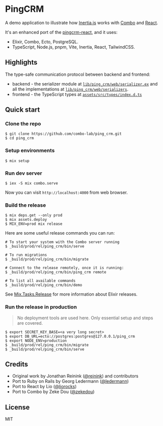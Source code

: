 # PingCRM

A demo application to illustrate how [Inertia.js](https://inertiajs.com/) works with [Combo](https://github.com/combo-lab/combo) and [React](https://react.dev/).

It's an enhanced port of the [pingcrm-react](https://github.com/liorocks/pingcrm-react), and it uses:

- Elixir, Combo, Ecto, PostgreSQL.
- TypeScript, Node.js, pnpm, Vite, Inertia, React, TailwindCSS.

## Highlights

The type-safe communication protocol between backend and frontend:

- backend - the serializer module at [`lib/ping_crm/web/serializer.ex`](lib/ping_crm/web/serializer.ex) and all the implementations at [`lib/ping_crm/web/serializers`](lib/ping_crm/web/serializers).
- frontend - the TypeScript types at [`assets/src/types/index.d.ts`](assets/src/types/index.d.ts)

## Quick start

### Clone the repo

```
$ git clone https://github.com/combo-lab/ping_crm.git
$ cd ping_crm
```

### Setup environments

```
$ mix setup
```

### Run dev server

```
$ iex -S mix combo.serve
```

Now you can visit `http://localhost:4000` from web browser.

### Build the release

```
$ mix deps.get --only prod
$ mix assets.deploy
$ MIX_ENV=prod mix release
```

Here are some useful release commands you can run:

```
# To start your system with the Combo server running
$ _build/prod/rel/ping_crm/bin/serve

# To run migrations
$ _build/prod/rel/ping_crm/bin/migrate

# Connect to the release remotely, once it is running:
$ _build/prod/rel/ping_crm/bin/ping_crm remote

# To list all available commands
$ _build/prod/rel/ping_crm/bin/demo
```

See [Mix.Tasks.Release](https://hexdocs.pm/mix/Mix.Tasks.Release.html) for more information about Elixir releases.

### Run the release in production

> No deployment tools are used here. Only essential setup and steps are covered.

```
$ export SECRET_KEY_BASE=<a very long secret>
$ export DB_URL=ecto://postgres:postgres@127.0.0.1/ping_crm
$ export NODE_ENV=production
$ _build/prod/rel/ping_crm/bin/migrate
$ _build/prod/rel/ping_crm/bin/serve
```

## Credits

- Original work by Jonathan Reinink ([@reinink](https://github.com/reinink)) and contributors
- Port to Ruby on Rails by Georg Ledermann ([@ledermann](https://github.com/ledermann))
- Port to React by Lio ([@liorocks](https://github.com/liorocks))
- Port to Combo by Zeke Dou ([@zekedou](https://github.com/zekedou))

## License

MIT
